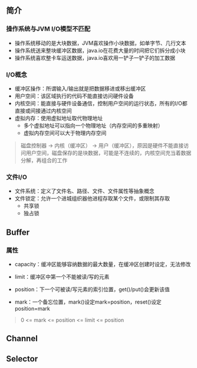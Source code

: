 

## 简介

### 操作系统与JVM I/O模型不匹配
* 操作系统移动的是大块数据，JVM喜欢操作小块数据，如单字节、几行文本
* 操作系统送来整块缓冲区数据，java.io在花费大量的时间把它们拆分成小块
* 操作系统喜欢整卡车运送数据，java.io喜欢用一铲子一铲子的加工数据

### I/O概念
* 缓冲区操作：所谓输入/输出就是把数据移进或移出缓冲区
* 用户空间：该区域执行的代码不能直接访问硬件设备
* 内核空间：能直接与硬件设备通信，控制用户空间的运行状态，所有的I/O都直接或间接通过内核空间
* 虚拟内存：使用虚拟地址取代物理地址
  * 多个虚拟地址可以指向一个物理地址（内存空间的多重映射）
  * 虚拟内存空间可以大于物理内存空间

> 磁盘控制器 -> 内核（缓冲区） -> 用户（缓冲区），原因是硬件不能直接访问用户空间，磁盘保存的是块数据，可能是不连续的，内核空间充当着数据分解，再组合的工作 

### 文件I/O
* 文件系统：定义了文件名、路径、文件、文件属性等抽象概念
* 文件锁定：允许一个进城组织器他进程存取某个文件，或限制其存取
	* 共享锁
	* 独占锁

## Buffer

### 属性

* capacity：缓冲区能够容纳数据的最大数量，在缓冲区创建时设定，无法修改

* limit：缓冲区中第一个不能被读/写的元素
* position：下一个可被读/写元素的索引位置，get()/put()会更新该值
* mark：一个备忘位置，mark()设定mark=position，reset()设定position=mark

> 0 <= mark <= position <= limit <= position







## Channel

## Selector
